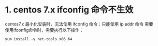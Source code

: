 
# 1. centos 7.x ifconfig 命令不生效

centos7.x 最小化安装时，无法使用 ifconfig 命令；只能使用 ip addr 命令
需要使用ifconfig命令时，需要执行以下操作：
```shell?linenums
yum install -y net-tools.x86_64
```

